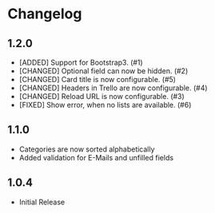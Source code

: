 # Changelog

## 1.2.0
 - [ADDED] Support for Bootstrap3. (#1)
 - [CHANGED] Optional field can now be hidden. (#2)
 - [CHANGED] Card title is now configurable. (#5)
 - [CHANGED] Headers in Trello are now configurable. (#4)
 - [CHANGED] Reload URL is now configurable. (#3)
 - [FIXED] Show error, when no lists are available. (#6)

## 1.1.0
 - Categories are now sorted alphabetically
 - Added validation for E-Mails and unfilled fields

## 1.0.4
 - Initial Release
